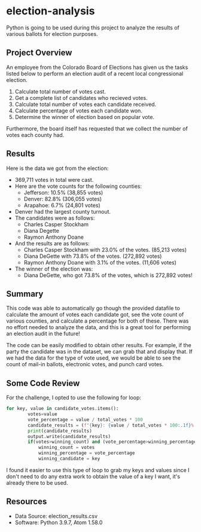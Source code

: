 # election-analysis
Python is going to be used during this project to analyze the results of various ballots for election purposes.

## Project Overview
An employee from the Colorado Board of Elections has given us the tasks listed below to perform an election audit of a recent local congressional election.

1. Calculate total number of votes cast.
2. Get a complete list of candidates who recieved votes.
3. Calculate total number of votes each candidate received.
4. Calculate percentage of votes each candidate won.
5. Determine the winner of election based on popular vote.

Furthermore, the board itself has requested that we collect the number of votes each county had.

## Results
Here is the data we got from the election:
- 369,711 votes in total were cast.
- Here are the vote counts for the following counties:
  - Jefferson: 10.5% (38,855 votes)
  - Denver: 82.8% (306,055 votes)
  - Arapahoe: 6.7% (24,801 votes)
- Denver had the largest county turnout.
- The candidates were as follows:
  - Charles Casper Stockham
  - Diana Degette
  - Raymon Anthony Doane
- And the results are as follows:
  - Charles Casper Stockham with 23.0% of the votes. (85,213 votes)
  - Diana DeGette with 73.8% of the votes. (272,892 votes)
  - Raymon Anthony Doane with 3.1% of the votes. (11,606 votes)
- The winner of the election was:
  - Diana DeGette, who got 73.8% of the votes, which is 272,892 votes!

## Summary

This code was able to automatically go though the provided datafile to calculate the amount of votes each candidate got, see the vote count of various counties, and calculate a percentage for both of these. There was no effort needed to analyze the data, and this is a great tool for performing an election audit in the future!

The code can be easily modified to obtain other results. For example, if the party the candidate was in the dataset, we can grab that and display that. If we had the data for the type of vote used, we would be able to see the count of mail-in ballots, electronic votes, and punch card votes.

## Some Code Review

For the challenge, I opted to use the following for loop:
```py
for key, value in candidate_votes.items():
        votes=value
        vote_percentage = value / total_votes * 100
        candidate_results = (f"{key}: {value / total_votes * 100:.1f}% ({value:,})\n")
        print(candidate_results)
        output.write(candidate_results)
        if(votes>winning_count) and (vote_percentage>winning_percentage):
            winning_count = votes
            winning_percentage = vote_percentage
            winning_candidate = key
```

I found it easier to use this type of loop to grab my keys and values since I don't need to do any extra work to obtain the value of a key I want, it's already there to be used.

## Resources
- Data Source: election_results.csv
- Software: Python 3.9.7, Atom 1.58.0
